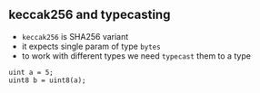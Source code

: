 ## keccak256 and typecasting

- `keccak256` is SHA256 variant
- it expects single param of type `bytes`
- to work with different types we need `typecast` them to a type
```solidity
uint a = 5;
uint8 b = uint8(a);
```
